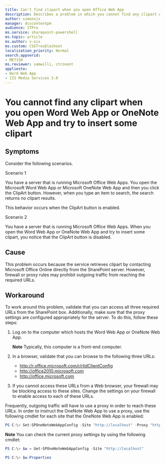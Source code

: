```yaml
---
title: Can't find clipart when you open Office Web App
description: Describes a problem in which you cannot find any clipart when you open OneNote Web App and try to insert a clipart whether the ClipArt button is disabled or enabled.
author: simonxjx
manager: dcscontentpm
audience: ITPro
ms.service: sharepoint-powershell
ms.topic: article
ms.author: v-six
ms.custom: CSSTroubleshoot
localization_priority: Normal
search.appverid: 
- MET150
ms.reviewer: samwilli, ctronent
appliesto:
- Word Web App
- IIS Media Services 3.0
---
```


# You cannot find any clipart when you open Word Web App or OneNote Web App and try to insert some clipart

## Symptoms

Consider the following scenarios.

Scenario 1

You have a server that is running Microsoft Office Web Apps. You open the Microsoft Word Web App or Microsoft OneNote Web App and then you click the ClipArt button. However, when you type an item to search, the search returns no clipart results.

This behavior occurs when the ClipArt button is enabled.

Scenario 2

You have a server that is running Microsoft Office Web Apps. When you open the Word Web App or OneNote Web App and try to insert some clipart, you notice that the ClipArt button is disabled. 

## Cause

This problem occurs because the service retrieves clipart by contacting Microsoft Office Online directly from the SharePoint server. However, firewall or proxy rules may prohibit outgoing traffic from reaching the required URLs.

## Workaround

To work around this problem, validate that you can access all three required URLs from the SharePoint box. Additionally, make sure that the proxy settings are configured appropriately for the server. To do this, follow these steps: 

1. Log on to the computer which hosts the Word Web App or OneNote Web App.

   **Note** Typically, this computer is a front-end computer.   
2. In a browser, validate that you can browse to the following three URLs:
   - http://r.office.microsoft.com/r/rlidClientConfig   
   - http://office2010.microsoft.com    
   - http://office.microsoft.com   
   
3. If you cannot access these URLs from a Web browser, your firewall may be blocking access to these sites. Change the settings on your firewall to enable access to each of these URLs.    

Frequently, outgoing traffic will have to use a proxy in order to reach these URLs. In order to instruct the OneNote Web App to use a proxy, use the following cmdlet for each site that the OneNote Web App is enabled:

```powershell
PS C:\> Set-SPOneNoteWebAppConfig -Site "http://localhost" -Proxy "http://myproxyURL"
```
**Note** You can check the current proxy settings by using the following cmdlet:

```powershell
PS C:\> $w = Get-SPOneNoteWebAppConfig -Site "http://localhost"

PS C:\> $w.Properties
```